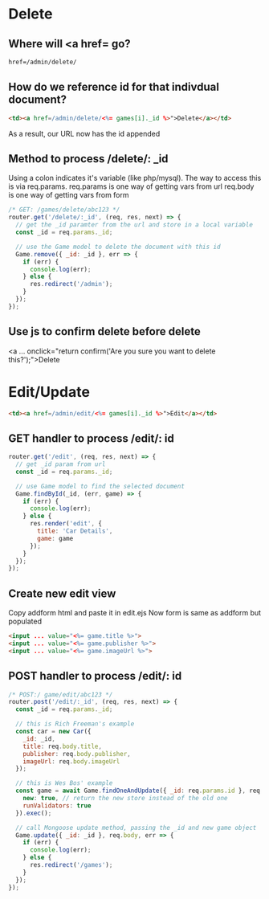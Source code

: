 # Delete

## Where will <a href= go?

```html
href=/admin/delete/
```

## How do we reference id for that indivdual document?

```html
<td><a href=/admin/delete/<%= games[i]._id %>">Delete</a></td>
```

As a result, our URL now has the id appended

## Method to process /delete/: \_id

Using a colon indicates it's variable (like php/mysql).
The way to access this is via req.params.
req.params is one way of getting vars from url
req.body is one way of getting vars from form

```js
/* GET: /games/delete/abc123 */
router.get('/delete/:_id', (req, res, next) => {
  // get the _id paramter from the url and store in a local variable
  const _id = req.params._id;

  // use the Game model to delete the document with this id
  Game.remove({ _id: _id }, err => {
    if (err) {
      console.log(err);
    } else {
      res.redirect('/admin');
    }
  });
});
```

## Use js to confirm delete before delete

<a ... onclick="return confirm('Are you sure you want to delete this?');">Delete</a>

# Edit/Update

```html
<td><a href=/admin/edit/<%= games[i]._id %>">Edit</a></td>
```

## GET handler to process /edit/: id

```js
router.get('/edit', (req, res, next) => {
  // get _id param from url
  const _id = req.params._id;

  // use Game model to find the selected document
  Game.findById(_id, (err, game) => {
    if (err) {
      console.log(err);
    } else {
      res.render('edit', {
        title: 'Car Details',
        game: game
      });
    }
  });
});
```

## Create new edit view

Copy addform html and paste it in edit.ejs
Now form is same as addform but populated

```html
<input ... value="<%= game.title %>">
<input ... value="<%= game.publisher %>">
<input ... value="<%= game.imageUrl %>">
```

## POST handler to process /edit/: id

```js
/* POST:/ game/edit/abc123 */
router.post('/edit/:_id', (req, res, next) => {
  const _id = req.params._id;

  // this is Rich Freeman's example
  const car = new Car({
    _id: _id,
    title: req.body.title,
    publisher: req.body.publisher,
    imageUrl: req.body.imageUrl
  });

  // this is Wes Bos' example
  const game = await Game.findOneAndUpdate({ _id: req.params.id }, req.body, {
    new: true, // return the new store instead of the old one
    runValidators: true
  }).exec();

  // call Mongoose update method, passing the _id and new game object
  Game.update({ _id: _id }, req.body, err => {
    if (err) {
      console.log(err);
    } else {
      res.redirect('/games');
    }
  });
});
```
